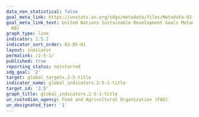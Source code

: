 ```yaml
---
data_non_statistical: false
goal_meta_link: https://unstats.un.org/sdgs/metadata/files/Metadata-02-05-01.pdf
goal_meta_link_text: United Nations Sustainable Development Goals Metadata (PDF 334
  KB)
graph_type: line
indicator: 2.5.1
indicator_sort_order: 02-05-01
layout: indicator
permalink: /2-5-1/
published: true
reporting_status: notstarted
sdg_goal: '2'
target: global_targets.2-5-title
indicator_name: global_indicators.2-5-1-title
target_id: '2.5'
graph_title: global_indicators.2-5-1-title
un_custodian_agency: Food and Agricultural Organization (FAO)
un_designated_tier: '1'
---
```

